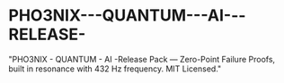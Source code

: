 # PHO3NIX---QUANTUM---AI---RELEASE-
"PHO3NIX - QUANTUM - AI -Release Pack — Zero-Point Failure Proofs, built in resonance with 432 Hz frequency. MIT Licensed."
